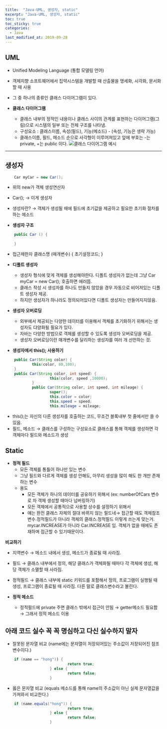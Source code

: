 ```yaml
---
title:  "Java-UML, 생성자, static"
excerpt: "Java-UML, 생성자, static"
toc: true
toc_sticky: true  
categories:
  - Java
last_modified_at: 2019-09-28
---
```


## UML
- Unified Modeling Language (통합 모델링 언어)
- 객체지향 소프트웨어에서 집약시스템을 개발할 때 산출물을 명세화, 시각화, 문서화 할 때 사용
- 그 중 하나의 종류인 클래스 다이어그램이 있다.  

- **클래스 다이어그램**
    - 클래스 내부의 정적인 내용이나 클래스 사이의 관계를 표현하는 다이어그램(그림)으로 시스템의 일부 또는 전체 구조를 나타냄.
    - 구성요소 : 클래스이름, 속성(필드), 기능(메소드) - (속성, 기능은 생략 가능)
    - 클래스이름, 필드, 메소드 순으로 사각형이 이루어져있고 앞에 부호는 -는 private, +는 public 이다.
![클래스 다이어그램 예시](https://d2mxuefqeaa7sj.cloudfront.net/s_09E434C8B79792D285FF6659C380D1207E3086493ACF01B336913ECA8C649A4B_1546910432728_ASDF.gif)

----------
## **생성자**  
```java
    Car myCar = new Car();
```
- 위의 new가 객체 생성연산자
- Car(); → 이게 생성자
- 생성자란? → 객체가 생성될 때에 필드에 초기값을 제공하고 필요한 초기화 절차를 하는 메소드  


- **생성자 구조**
```java
    public Car () {
    
    } 
```
- 접근제한자 클래스명 (매개변수) { 초기설정코드; }  


- **디폴트 생성자**
    - 생성자 형식에 맞게 객체를 생성해야한다. 디폴트 생성자가 없는데 그냥 Car myCar = new Car(); 호출하면 에러뜸.
    - 클래스 작성 시 생성자를 하나도 만들지 않았을 경우 자동으로 비어져있는 디폴트 생성자 제공.
    - 하지만 생성자가 하나라도 정의되어있다면 디폴트 생성자는 만들어지지않음.


- **생성자 오버로딩**
    - 외부에서 제공되는 다양한 데이터를 이용해서 객체를 초기화하기 위해서는 생성자도 댜양화될 필요가 있다. 
    - 자바는 다양한 방법으로 객체를 생성할 수 있도록 생성자 오버로딩을 제공.
    - 생성자 오버로딩이란 매개변수를 달리하는 생성자를 여러 개 선언하는 것.


- **생성자에서 this(); 사용하기**  
```java
    public Car(String color) {
            this(color, 80,100); 
    }
    public Car(String color, int speed) {
                    this(color, speed ,10000);
            }
            public Car(String color, int speed, int mileage) {
                    super();
                    this.color = color;
                    this.speed = speed;
                    this.mileage = mileage;
```
        

- this();는 자신의 다른 생성자를 호출하는 코드, 무조건 블록내부 첫 줄에서만 쓸 수 있음.
- 필드, 메소드 → 클래스를 구성하는 구성요소로 클래스를 통해 객체를 생성하면 각 객체마다 필드와 메소드가 생성  

## **Static**  

- **정적 필드**
    - 모든 객체를 통틀어 하나만 있는 변수
    - 그냥 필드와 다르게 객체를 생성 안해도, 아무리 생성을 많이 해도 한 개만 존재하는 변수
    - 용도
        - 모든 객체가 하나의 데이터를 공유하기 위해서 (ex: numberOfCars 변수로 차 객체 생성할 때마다 넘버링하기)
        - 모든 객체에서 공통적으로 사용할 상수를 설정하기 위해서
        - 얘는 완전 클래스 자체의 절대 바뀌지 않는 필드네→ 접근할 때도 객체참조변수.정적필드가 아니라 객체의 클래스.정적필드 이렇게 쓰는게 맞는거. mycar.INCREASE가 아니라 Car.INCREASE 임. 객체가 없을 때에도 존재하며 접근할 수 있기때문이다.

**비교하기**  

- 지역변수 → 메소드 내에서 생성, 메소드가 종료될 때 사라짐.
- 필드 → 클래스 내부에서 정의, 해당 클래스가 객체화될 때마다 각 객체에 생성, 해당 객체가 소멸할 때 사라짐.
- 정적필드 → 클래스 내부에 static 키워드를 포함해서 정의, 프로그램이 실행될 때 생성, 프로그램이 종료될 때 사라짐. 다른 말로 클래스변수라고 불린다.  
    
- **정적 메소드**
    - 정적필드에 private 주면 클래스 밖에서 접근이 안됨 → getter메소드 필요함 → 그래서 정적 메소드 이용


## 아래 코드 실수 꼭 꼭 명심하고 다신 실수하지 말자   
- 잘못된 문자열 비교 (name에는 문자열이 저장되어있는 주소값이 저장되어진 참조변수이다.)
```java
    if (name == "hong")) {
                            return true;
                    } else {
                            return false;
                    }
```


- 옳은 문자열 비교 (equals 메소드를 통해 name의 주소값이 아닌 실제 문자열값을 가져와서 비교한다.)  
```java
    if (name.equals("hong")) {
                            return true;
                    } else {
                            return false;
                    }
```
